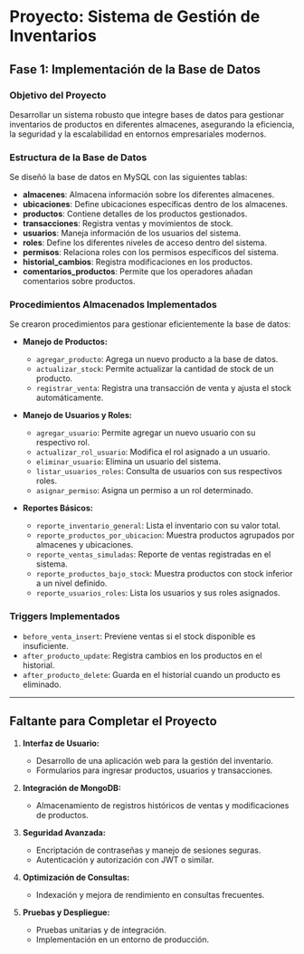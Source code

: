 # Proyecto: Sistema de Gestión de Inventarios

## Fase 1: Implementación de la Base de Datos

### **Objetivo del Proyecto**
Desarrollar un sistema robusto que integre bases de datos para gestionar inventarios de productos en diferentes almacenes, asegurando la eficiencia, la seguridad y la escalabilidad en entornos empresariales modernos.

### **Estructura de la Base de Datos**
Se diseñó la base de datos en MySQL con las siguientes tablas:

- **almacenes**: Almacena información sobre los diferentes almacenes.
- **ubicaciones**: Define ubicaciones específicas dentro de los almacenes.
- **productos**: Contiene detalles de los productos gestionados.
- **transacciones**: Registra ventas y movimientos de stock.
- **usuarios**: Maneja información de los usuarios del sistema.
- **roles**: Define los diferentes niveles de acceso dentro del sistema.
- **permisos**: Relaciona roles con los permisos específicos del sistema.
- **historial_cambios**: Registra modificaciones en los productos.
- **comentarios_productos**: Permite que los operadores añadan comentarios sobre productos.

### **Procedimientos Almacenados Implementados**
Se crearon procedimientos para gestionar eficientemente la base de datos:

- **Manejo de Productos:**
  - `agregar_producto`: Agrega un nuevo producto a la base de datos.
  - `actualizar_stock`: Permite actualizar la cantidad de stock de un producto.
  - `registrar_venta`: Registra una transacción de venta y ajusta el stock automáticamente.

- **Manejo de Usuarios y Roles:**
  - `agregar_usuario`: Permite agregar un nuevo usuario con su respectivo rol.
  - `actualizar_rol_usuario`: Modifica el rol asignado a un usuario.
  - `eliminar_usuario`: Elimina un usuario del sistema.
  - `listar_usuarios_roles`: Consulta de usuarios con sus respectivos roles.
  - `asignar_permiso`: Asigna un permiso a un rol determinado.

- **Reportes Básicos:**
  - `reporte_inventario_general`: Lista el inventario con su valor total.
  - `reporte_productos_por_ubicacion`: Muestra productos agrupados por almacenes y ubicaciones.
  - `reporte_ventas_simuladas`: Reporte de ventas registradas en el sistema.
  - `reporte_productos_bajo_stock`: Muestra productos con stock inferior a un nivel definido.
  - `reporte_usuarios_roles`: Lista los usuarios y sus roles asignados.

### **Triggers Implementados**
- `before_venta_insert`: Previene ventas si el stock disponible es insuficiente.
- `after_producto_update`: Registra cambios en los productos en el historial.
- `after_producto_delete`: Guarda en el historial cuando un producto es eliminado.

---

## Faltante para Completar el Proyecto

1. **Interfaz de Usuario:**
   - Desarrollo de una aplicación web para la gestión del inventario.
   - Formularios para ingresar productos, usuarios y transacciones.

2. **Integración de MongoDB:**
   - Almacenamiento de registros históricos de ventas y modificaciones de productos.

3. **Seguridad Avanzada:**
   - Encriptación de contraseñas y manejo de sesiones seguras.
   - Autenticación y autorización con JWT o similar.

4. **Optimización de Consultas:**
   - Indexación y mejora de rendimiento en consultas frecuentes.

5. **Pruebas y Despliegue:**
   - Pruebas unitarias y de integración.
   - Implementación en un entorno de producción.

